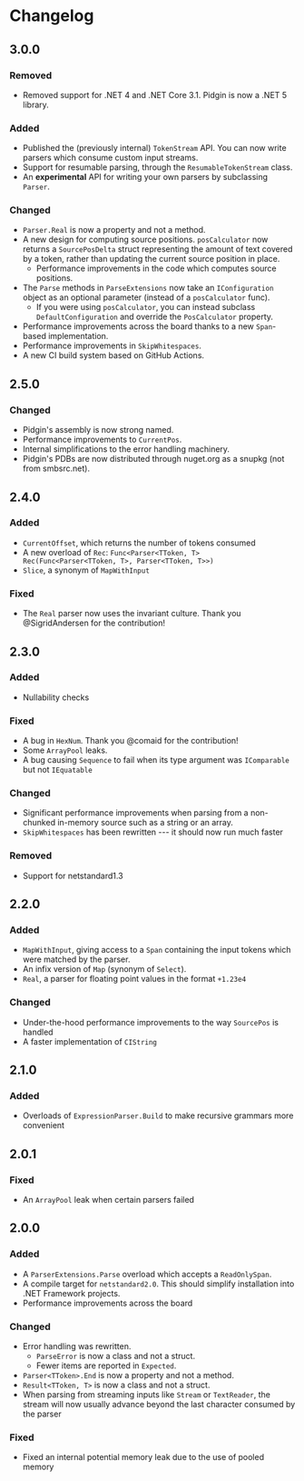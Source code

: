 Changelog
=========

3.0.0
-----

### Removed

* Removed support for .NET 4 and .NET Core 3.1. Pidgin is now a .NET 5 library.

### Added

* Published the (previously internal) `TokenStream` API. You can now write parsers which consume custom input streams.
* Support for resumable parsing, through the `ResumableTokenStream` class.
* An **experimental** API for writing your own parsers by subclassing `Parser`.

### Changed

* `Parser.Real` is now a property and not a method.
* A new design for computing source positions. `posCalculator` now returns a `SourcePosDelta` struct representing the amount of text covered by a token, rather than updating the current source position in place.
  * Performance improvements in the code which computes source positions.
* The `Parse` methods in `ParseExtensions` now take an `IConfiguration` object as an optional parameter (instead of a `posCalculator` func).
  * If you were using `posCalculator`, you can instead subclass `DefaultConfiguration` and override the `PosCalculator` property.
* Performance improvements across the board thanks to a new `Span`-based implementation.
* Performance improvements in `SkipWhitespaces`.
* A new CI build system based on GitHub Actions.

2.5.0
-----

### Changed

* Pidgin's assembly is now strong named.
* Performance improvements to `CurrentPos`.
* Internal simplifications to the error handling machinery.
* Pidgin's PDBs are now distributed through nuget.org as a snupkg (not from smbsrc.net).


2.4.0
-----

### Added

* `CurrentOffset`, which returns the number of tokens consumed
* A new overload of `Rec`: `Func<Parser<TToken, T> Rec(Func<Parser<TToken, T>, Parser<TToken, T>>)`
* `Slice`, a synonym of `MapWithInput`

### Fixed

* The `Real` parser now uses the invariant culture. Thank you @SigridAndersen for the contribution!

2.3.0
-----

### Added

* Nullability checks

### Fixed

* A bug in `HexNum`. Thank you @comaid for the contribution!
* Some `ArrayPool` leaks.
* A bug causing `Sequence` to fail when its type argument was `IComparable` but not `IEquatable`

### Changed

* Significant performance improvements when parsing from a non-chunked in-memory source such as a string or an array.
* `SkipWhitespaces` has been rewritten --- it should now run much faster

### Removed

* Support for netstandard1.3


2.2.0
-----

### Added

* `MapWithInput`, giving access to a `Span` containing the input tokens which were matched by the parser.
* An infix version of `Map` (synonym of `Select`).
* `Real`, a parser for floating point values in the format `+1.23e4`

### Changed

* Under-the-hood performance improvements to the way `SourcePos` is handled
* A faster implementation of `CIString`


2.1.0
-----

### Added

* Overloads of `ExpressionParser.Build` to make recursive grammars more convenient


2.0.1
-----

### Fixed

* An `ArrayPool` leak when certain parsers failed


2.0.0
-----

### Added

* A `ParserExtensions.Parse` overload which accepts a `ReadOnlySpan`.
* A compile target for `netstandard2.0`. This should simplify installation into .NET Framework projects.
* Performance improvements across the board

### Changed

* Error handling was rewritten.
  * `ParseError` is now a class and not a struct.
  * Fewer items are reported in `Expected`.
* `Parser<TToken>.End` is now a property and not a method.
* `Result<TToken, T>` is now a class and not a struct.
* When parsing from streaming inputs like `Stream` or `TextReader`, the stream will now usually advance beyond the last character consumed by the parser

### Fixed

* Fixed an internal potential memory leak due to the use of pooled memory
